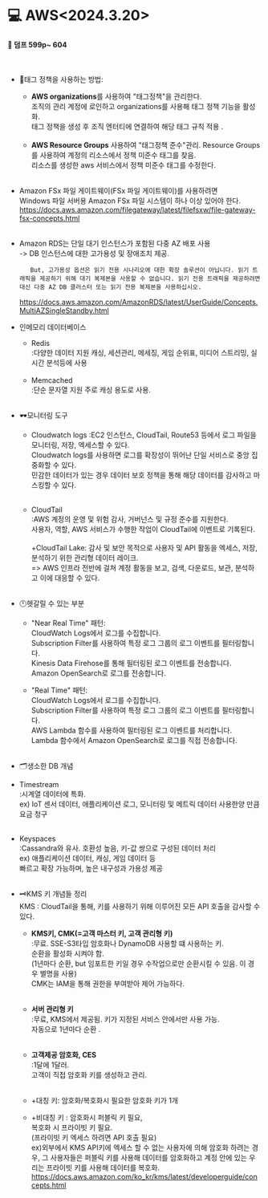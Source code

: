 <h1>💻 AWS<2024.3.20></h1>
<h4>📖 덤프 599p~ 604<br></h4><br>

- 🏴태그 정책을 사용하는 방법: 
  - **AWS organizations**를 사용하여 "태그정책"을 관리한다.<br> 조직의 관리 계정에 로인하고 organizations를 사용해 태그 정책 기능을 활성화. <br>
태그 정책을 생성 후 조직 엔터티에 연결하여 해당 태그 규칙 적용 .<br><br>
  - **AWS Resource Groups** 사용하여 "태그정책 준수"관리. Resource Groups를 사용하여 계정의 리소스에서 정책 미준수 태그를 찾음. <br>리소스를 생성한 aws 서비스에서 정책 미준수 태그를 수정한다. <br><br>

- Amazon FSx 파일 게이트웨이(FSx 파일 게이트웨이)를 사용하려면 <br>Windows 파일 서버용 Amazon FSx 파일 시스템이 하나 이상 있어야 한다.<br>
https://docs.aws.amazon.com/filegateway/latest/filefsxw/file-gateway-fsx-concepts.html<br><br>

- Amazon RDS는 단일 대기 인스턴스가 포함된 다중 AZ 배포 사용 <br>-> DB 인스턴스에 대한 고가용성 및 장애조치 제공.

         But, 고가용성 옵션은 읽기 전용 시나리오에 대한 확장 솔루션이 아닙니다. 읽기 트래픽을 제공하기 위해 대기 복제본을 사용할 수 없습니다. 읽기 전용 트래픽을 제공하려면 대신 다중 AZ DB 클러스터 또는 읽기 전용 복제본을 사용하십시오.
        
    https://docs.aws.amazon.com/AmazonRDS/latest/UserGuide/Concepts.MultiAZSingleStandby.html<br>


- 인메모리 데이터베이스
  - Redis<br>
:다양한 데이터 지원
캐싱, 세션관리, 메세징, 게임 순위표,
미디어 스트리밍, 실시간 분석등에 사용<br><br>
  - Memcached<br>
:단순 문자열 지원
주로 캐싱 용도로 사용.<br><br>


- 🕶️모니터링 도구
  - Cloudwatch logs
:EC2 인스턴스, CloudTail, Route53 등에서 로그 파일을 모니터링, 저장, 엑세스할 수 있다.<br>
Cloudwatch logs를 사용하면 로그를 확장성이 뛰어난 단일 서비스로 중앙 집중화할 수 있다.<br>
민감한 데이터가 있는 경우 데이터 보호 정책을 통해 해당 데이터를 감사하고 마스킹할 수 있다.<br><br>

  - CloudTail<br>
:AWS 계정의 운영 및 위험 감사, 거버넌스 및 규정 준수를 지원한다. <br>사용자, 역할, AWS 서비스가 수행한 작업이 CloudTail에 이벤트로 기록된다.<br><br>
+CloudTail Lake: 감사 및 보안 목적으로 사용자 및 API 활동을 엑세스, 저장, 분석하기 위한 관리형 데이터 레이크.<br>
=> AWS 인프라 전반에 걸쳐 계정 활동을 보고, 검색, 다운로드, 보관, 분석하고 이에 대응할 수 있다. <br><br>


- 🕛헷갈릴 수 있는 부분
    - "Near Real Time" 패턴:<br>
CloudWatch Logs에서 로그를 수집합니다.<br>
Subscription Filter를 사용하여 특정 로그 그룹의 로그 이벤트를 필터링합니다.<br>
Kinesis Data Firehose를 통해 필터링된 로그 이벤트를 전송합니다.
Amazon OpenSearch로 로그를 전송합니다.

  - "Real Time" 패턴:<br>
CloudWatch Logs에서 로그를 수집합니다.<br>
Subscription Filter를 사용하여 특정 로그 그룹의 로그 이벤트를 필터링합니다.<br>
AWS Lambda 함수를 사용하여 필터링된 로그 이벤트를 처리합니다.<br>
Lambda 함수에서 Amazon OpenSearch로 로그를 직접 전송합니다.<br><br>


- 🗂️생소한 DB 개념
 - Timestream<br>
:시계열 데이터에 특화.<br> 
ex) IoT 센서 데이터, 애플리케이션 로그, 모니터링 및 메트릭 데이터
사용한양 만큼 요금 청구<br><br>

  - Keyspaces<br>
:Cassandra와 유사. 호환성 높음, 키-값 쌍으로 구성된 데이터 처리<br>
ex) 애플리케이션 데이터, 캐싱, 게임 데이터 등<br>
빠르고 확장 가능하며, 높은 내구성과 가용성 제공<br><br>

- 🗝️KMS 키 개념들 정리<br>
KMS : CloudTail을 통해, 키를 사용하기 위해 이루어진 모든 API 호출을 감사할 수 있다.<br>

  - **KMS키, CMK(=고객 마스터 키, 고객 관리형 키)**<br>
:무료. SSE-S3타입 암호화나 DynamoDB 사용할 떄 사용하는 키.<br>
순환을 활성화 시켜야 함. <br>
(1년마다 순환, but 임포트한 키일 경우 수작업으로만 순환시킬 수 있음. 이 경우 별명을 사용)<br>
CMK는 IAM을 통해 권한을 부여받아 제어 가능하다.<br><br>

  - **서버 관리형 키** <br>
:무료, KMS에서 제공됨.  키가 지정된 서비스 안에서만 사용 가능.<br>
자동으로 1년마다 순환 .<br><br>

  - **고객제공 암호화, CES**<br>
:1달에 1달러.<br>
고객이 직접 암호화 키를 생성하고 관리. <br><br>

  - +대칭 키: 암호화/복호화시 필요한 암호화 키가 1개
 
  - +비대칭 키 : 암호화시 퍼블릭 키 필요,<br>
복호화 시 프라이빗 키 필요.<br>
(프라이빗 키 엑세스 하려면 API 호출 필요)<br>
ex)외부에서 KMS API키에 엑세스 할 수 없는 사용자에 의해 암호화 하려는 경우, 그 사용자들은 퍼블릭 키를 사용해 데이터를 암호화하고 계정 안에 있는 우리는 프라이빗 키를 사용해 데이터를 복호화.<br>
https://docs.aws.amazon.com/ko_kr/kms/latest/developerguide/concepts.html

